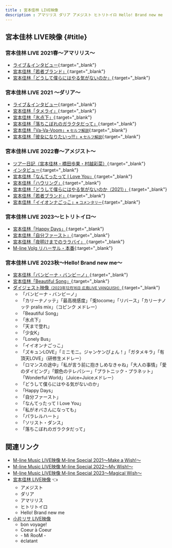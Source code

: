 ```yaml
---
title : 宮本佳林 LIVE映像
description : アマリリス ダリア アメジスト ヒトリトイロ Hello! Brand new me
---
```

## 宮本佳林 LIVE映像 {#title}

### 宮本佳林 LIVE 2021春～アマリリス～
* [<i class="fa-lg fa-brands fa-youtube"></i> ライブ＆インタビュー](https://www.youtube.com/watch?v=un2l69sgD3Q&t=18m16s){:target="_blank"}
* [<i class="fa-lg fa-brands fa-youtube"></i> 宮本佳林「若者ブランド」](https://www.youtube.com/watch?v=v0ei3Dge4-8&t=21m4s){:target="_blank"}
* [<i class="fa-lg fa-brands fa-youtube"></i> 宮本佳林「どうして僕らにはやる気がないのか」](https://www.youtube.com/watch?v=5dJvQZM0h5Q&t=2m22s){:target="_blank"}

### 宮本佳林 LIVE 2021 ～ダリア～
* [<i class="fa-lg fa-brands fa-youtube"></i> ライブ＆インタビュー](https://www.youtube.com/watch?v=BrZQu8vyzjA&t=15m2s){:target="_blank"}
* [<i class="fa-lg fa-brands fa-youtube"></i> 宮本佳林「タメライ」](https://www.youtube.com/watch?v=Iv7J1M4UWGc&t=2m12s){:target="_blank"}
* [<i class="fa-lg fa-brands fa-youtube"></i> 宮本佳林「氷点下」](https://www.youtube.com/watch?v=PDj4BOE5PA8&t=10m35s){:target="_blank"}
* [<i class="fa-lg fa-brands fa-youtube"></i> 宮本佳林「落ちこぼれのガラクタだって」](https://www.youtube.com/watch?v=l_SkogtdkcM&t=16m33s){:target="_blank"}
* [<i class="fa-lg fa-brands fa-youtube"></i> 宮本佳林「Va-Va-Voom」<small>※ セルフ解説</small>](https://www.youtube.com/watch?v=NdxbeIOsHWI&t=27m8s){:target="_blank"}
* [<i class="fa-lg fa-brands fa-youtube"></i> 宮本佳林「彼女になりたいっ!!!」<small>※ セルフ解説</small>](https://www.youtube.com/watch?v=YFrh5mHSSCI&t=9m16s){:target="_blank"}

### 宮本佳林 LIVE 2022春～アメジスト～
* [<i class="fa-lg fa-brands fa-youtube"></i> ツアー日記（宮本佳林・橋田歩果・村越彩菜）](https://www.youtube.com/watch?v=z0zG2Py05lg&t=17m49s){:target="_blank"}
* [<i class="fa-lg fa-brands fa-youtube"></i> インタビュー](https://www.youtube.com/watch?v=14RRXEjiBxg&t=15m0s){:target="_blank"}
* [<i class="fa-lg fa-brands fa-youtube"></i> 宮本佳林「なんてったって I Love You」](https://www.youtube.com/watch?v=N4g2iWwMBY0&t=3m34s){:target="_blank"}
* [<i class="fa-lg fa-brands fa-youtube"></i> 宮本佳林「ハウリング」](https://www.youtube.com/watch?v=sVeS_aWt8_k&t=25m23s){:target="_blank"}
* [<i class="fa-lg fa-brands fa-youtube"></i> 宮本佳林「どうして僕らにはやる気がないのか（2021）」](https://www.youtube.com/watch?v=jPrEIcnbSh0&t=26m14s){:target="_blank"}
* [<i class="fa-lg fa-brands fa-youtube"></i> 宮本佳林「若者ブランド」](https://www.youtube.com/watch?v=q5tRVzxanOI&t=16m45s){:target="_blank"}
* [<i class="fa-lg fa-brands fa-youtube"></i> 宮本佳林「イイオンナごっこ」<small>※ コメンタリー</small>](https://www.youtube.com/watch?v=40HPuMPjB1I&t=21m55s){:target="_blank"}

### 宮本佳林 LIVE 2023〜ヒトリトイロ〜
* [<i class="fa-lg fa-brands fa-youtube"></i> 宮本佳林「Happy Days」](https://www.youtube.com/watch?v=NgAsR--Sq1A&t=10m25s){:target="_blank"}
* [<i class="fa-lg fa-brands fa-youtube"></i> 宮本佳林「自分ファースト」](https://www.youtube.com/watch?v=dZpljq8vxSQ&t=14m38s){:target="_blank"}
* [<i class="fa-lg fa-brands fa-youtube"></i> 宮本佳林「夜明けまでのララバイ」 ](https://www.youtube.com/watch?v=HrxY93v3DPI&t=11m22s){:target="_blank"}
* [<i class="fa-lg fa-brands fa-youtube"></i> M-line Volg リハーサル・本番](https://www.youtube.com/watch?v=RtYVfY9ATSw&t=30m48s){:target="_blank"}

### 宮本佳林 LIVE 2023秋～Hello! Brand new me～
* [<i class="fa-lg fa-brands fa-youtube"></i> 宮本佳林「バンビーナ・バンビーノ」](https://www.youtube.com/watch?v=6njGwroq86Q&t=3m38s){:target="_blank"}
* [<i class="fa-lg fa-brands fa-youtube"></i> 宮本佳林「Beautiful Song」](https://www.youtube.com/watch?v=doV8B5rZrLA&t=11m40s){:target="_blank"}
* [<i class="fa-lg fa-brands fa-youtube"></i> ダイジェスト映像<small>（2023年12月16日 広島LIVE VANQUISH）</small>](https://www.youtube.com/watch?v=dvdtHzcPWtk){:target="_blank"}
  * 「バンビーナ・バンビーノ」
  * 「カリーナノッテ」「最高視感度」「兎tocome」「リバース」「カリーナノッテ pralis mix」（コピンク メドレー）
  * 「Beautiful Song」
  * 「氷点下」
  * 「天まで登れ」
  * 「少女K」
  * 「Lonely Bus」
  * 「イイオンナごっこ」
  * 「ズキュンLOVE」「ミニモニ。ジャンケンぴょん！」「ガタメキラ」「有頂天LOVE」（研修生メドレー）
  * 「ロマンスの途中」「私が言う前に抱きしめなきゃね」「大人の事情」「愛のダイビング」「銀色のテレパシー」「プラトニック・プラネット」「Wonderful World」（Juice=Juiceメドレー）
  * 「どうして僕らにはやる気がないのか」
  * 「Happy Days」
  * 「自分ファースト」
  * 「なんてったって I Love You」
  * 「私がオバさんになっても」
  * 「パラレルハート」
  * 「ソリスト・ダンス」
  * 「落ちこぼれのガラクタだって」

## 関連リンク
* [M-line Music LIVE映像 M-line Special 2021～Make a Wish!～](./MSMW2021.md)
* [M-line Music LIVE映像 M-line Special 2022～My Wish!～](./MSMW2022.md)
* [M-line Music LIVE映像 M-line Special 2023～Magical Wish～](./MSMW2023.md)
* [宮本佳林 LIVE映像](#title) 👈
  * アメジスト
  * ダリア
  * アマリリス
  * ヒトリトイロ
  * Hello! Brand new me
* [小片リサ LIVE映像](./risa.md)
  * bon voyage!
  * Coeur à Coeur
  * \- Mi RooM \-
  * éclatant

